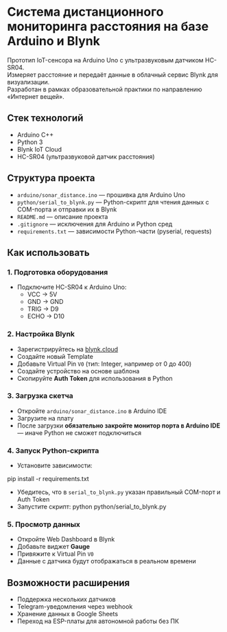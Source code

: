 # Система дистанционного мониторинга расстояния на базе Arduino и Blynk

Прототип IoT-сенсора на Arduino Uno с ультразвуковым датчиком HC-SR04.  
Измеряет расстояние и передаёт данные в облачный сервис Blynk для визуализации.  
Разработан в рамках образовательной практики по направлению «Интернет вещей».

## Стек технологий

- Arduino C++
- Python 3
- Blynk IoT Cloud
- HC-SR04 (ультразвуковой датчик расстояния)

## Структура проекта

- `arduino/sonar_distance.ino` — прошивка для Arduino Uno
- `python/serial_to_blynk.py` — Python-скрипт для чтения данных с COM-порта и отправки их в Blynk
- `README.md` — описание проекта
- `.gitignore` — исключения для Arduino и Python сред
- `requirements.txt` — зависимости Python-части (pyserial, requests)

## Как использовать

### 1. Подготовка оборудования

- Подключите HC-SR04 к Arduino Uno:
  - VCC → 5V
  - GND → GND
  - TRIG → D9
  - ECHO → D10

### 2. Настройка Blynk

- Зарегистрируйтесь на [blynk.cloud](https://blynk.cloud)
- Создайте новый Template
- Добавьте Virtual Pin `V0` (тип: Integer, например от 0 до 400)
- Создайте устройство на основе шаблона
- Скопируйте **Auth Token** для использования в Python

### 3. Загрузка скетча

- Откройте `arduino/sonar_distance.ino` в Arduino IDE
- Загрузите на плату
- После загрузки **обязательно закройте монитор порта в Arduino IDE** — иначе Python не сможет подключиться

### 4. Запуск Python-скрипта

- Установите зависимости:

pip install -r requirements.txt


- Убедитесь, что в `serial_to_blynk.py` указан правильный COM-порт и Auth Token
- Запустите скрипт: python python/serial_to_blynk.py

  
### 5. Просмотр данных

- Откройте Web Dashboard в Blynk
- Добавьте виджет **Gauge**
- Привяжите к Virtual Pin `V0`
- Данные с датчика будут отображаться в реальном времени

## Возможности расширения

- Поддержка нескольких датчиков
- Telegram-уведомления через webhook
- Хранение данных в Google Sheets
- Переход на ESP-платы для автономной работы без ПК
